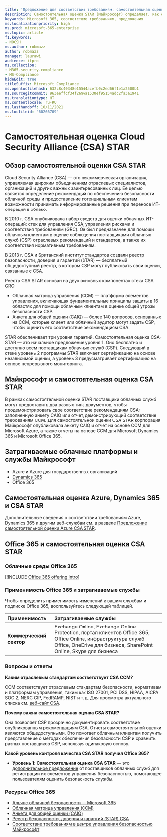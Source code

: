 ```yaml
---
title: 'Предложение для соответствия требованиям: самостоятельная оценка Cloud Security Alliance (CSA) STAR'
description: Самостоятельная оценка STAR (Майкрософт) определяет, как облачные службы выполняют требования Cloud Security Alliance.
keywords: Microsoft 365, соответствие требованиям, предложения
ms.localizationpriority: high
ms.prod: microsoft-365-enterprise
ms.topic: article
f1.keywords:
- NOCSH
ms.author: robmazz
author: robmazz
manager: laurawi
audience: itpro
ms.collection:
- M365-security-compliance
- MS-Compliance
hideEdit: true
titleSuffix: Microsoft Compliance
ms.openlocfilehash: 632c8c40348e155d4acefb0c2ed66f1e1a2500b1
ms.sourcegitcommit: 963eeffcf34f2696a1530ef95154adc2fa3a1941
ms.translationtype: HT
ms.contentlocale: ru-RU
ms.lasthandoff: 10/11/2021
ms.locfileid: "60266709"
---
```

# <a name="cloud-security-alliance-csa-star-self-assessment"></a>Самостоятельная оценка Cloud Security Alliance (CSA) STAR

## <a name="csa-star-self-assessment-overview"></a>Обзор самостоятельной оценки CSA STAR

Cloud Security Alliance (CSA) — это некоммерческая организация, управляемая широким объединением отраслевых специалистов, организаций и других важных заинтересованных лиц. Ее целью является определение рекомендаций по обеспечению безопасности облачной среды и предоставление потенциальным клиентам возможности принимать информированные решения при переносе ИТ-операций в облако.  
  
В 2010 г. CSA опубликовала набор средств для оценки облачных ИТ-операций: стек для управления CSA, управления рисками и соответствия требованиям (GRC). Он был предназначен для помощи облачным клиентам в оценке соблюдения поставщиками облачных служб (CSP) отраслевых рекомендаций и стандартов, а также их соответствия нормативным требованиям.  
  
В 2013 г. CSA и Британский институт стандартов создали реестр безопасности, доверия и гарантий (STAR) — бесплатный общедоступный реестр, в котором CSP могут публиковать свои оценки, связанные с CSA.  
  
Реестр CSA STAR основан на двух основных компонентах стека CSA GRC:

- Облачная матрица управления (CCM) — платформа элементов управления, включающая фундаментальные принципы защиты в 16 областях для помощи облачным клиентам в оценке общей угрозы безопасности CSP.
- Анкета для общей оценки (CAIQ) — более 140 вопросов, основанных на CCM, которые клиент или облачный аудитор могут задать CSP, чтобы оценить его соответствие рекомендациям CSA.

STAR обеспечивает три уровня гарантий. Самостоятельная оценка CSA-STAR — это начальное предложение уровня 1. Оно бесплатно и доступно всем поставщикам облачных служб (CSP). Следующий в стеке уровень 2 программы STAR включает сертификацию на основе независимой оценки, а уровень 3 предусматривает сертификацию на основе непрерывного мониторинга.

## <a name="microsoft-and-csa-star-self-assessment"></a>Майкрософт и самостоятельная оценка CSA STAR

В рамках самостоятельной оценки STAR поставщики облачных служб могут предоставить два разных типа документов, чтобы продемонстрировать свое соответствие рекомендациям CSA: заполненную анкету CAIQ или отчет, демонстрирующий соответствие требованиям CCM. Для самостоятельной оценки CSA STAR корпорация Майкрософт опубликовала анкету CAIQ и отчет на основе CCM для Microsoft Azure, а также отчеты на основе CCM для Microsoft Dynamics 365 и Microsoft Office 365.  

## <a name="microsoft-in-scope-cloud-platforms--services"></a>Затрагиваемые облачные платформы и службы Майкрософт

- Azure и Azure для государственных организаций
- [Dynamics 365](https://aka.ms/d365-compliance-list)
- Office 365

## <a name="azure-dynamics-365-and-csa-star-self-assessment"></a>Самостоятельная оценка Azure, Dynamics 365 и CSA STAR

Дополнительные сведения о соответствии требованиям Azure, Dynamics 365 и другим веб-службам см. в разделе [Предложение самостоятельной оценки Azure CSA STAR](/azure/compliance/offerings/offering-csa-star-self-assessment).

## <a name="office-365-and-csa-star-self-assessment"></a>Office 365 и самостоятельная оценка CSA STAR

### <a name="office-365-cloud-environments"></a>Облачные среды Office 365

[!INCLUDE [Office 365 offering intro](../includes/o365-offering-introduction.md)]

### <a name="office-365-applicability-and-in-scope-services"></a>Применимость Office 365 и затрагиваемые службы

Чтобы определить применимость изменений к вашим службам и подписке Office 365, воспользуйтесь следующей таблицей.

| **Применимость** | **Затрагиваемые службы** |
|:------------------|:----------------------|
| **Коммерческий сектор** |Exchange Online, Exchange Online Protection, портал клиентов Office 365, Office Online, инфраструктура служб Office, OneDrive для бизнеса, SharePoint Online, Skype для бизнеса |

### <a name="frequently-asked-questions"></a>Вопросы и ответы

**Каким отраслевым стандартам соответствует CSA CCM?**

CCM соответствует отраслевым стандартам безопасности, нормативам и платформам управления, таким как ISO 27001, PCI DSS, HIPAA, AICPA SOC 2, NERC CIP, FedRAMP, NIST и т. д. Для просмотра актуального списка см. [веб-сайт CSA](https://cloudsecurityalliance.org/).

**Почему важна самостоятельная оценка CSA STAR?**

Она позволяет CSP прозрачно документировать соответствие опубликованным рекомендациям CSA. Отчеты самостоятельной оценки являются общедоступными. Это помогает облачным клиентам получить представление о методах обеспечения безопасности CSP и сравнить разных поставщиков CSP, используя одинаковую основу.

**Какой уровень контроля качества CSA STAR получил Office 365?**

- **Уровень 1**: **Самостоятельная оценка CSA STAR** — это [дополнительное предложение](https://cloudsecurityalliance.org/star/registry/services/microsoft-office-365) от поставщиков облачных служб для регистрации их элементов управления безопасностью, помогающее пользователям оценить безопасность службы.

### <a name="office-365-resources"></a>Ресурсы Office 365

- [Альянс облачной безопасности — Microsoft 365](https://cloudsecurityalliance.org/star/registry/services/microsoft-office-365)
- [Облачная матрица управления (CCM)](https://cloudsecurityalliance.org/group/cloud-controls-matrix/)
- [Анкета для общей оценки (CAIQ)](https://cloudsecurityalliance.org/group/consensus-assessments/)
- [Реестр безопасности, доверия и гарантий (STAR) CSA](https://cloudsecurityalliance.org/star/)
- [Соответствие требованиям в центре управления безопасностью Майкрософт](https://www.microsoft.com/trust-center/compliance/compliance-overview)